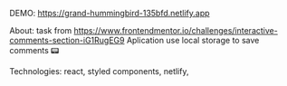 DEMO: https://grand-hummingbird-135bfd.netlify.app

About:
task from https://www.frontendmentor.io/challenges/interactive-comments-section-iG1RugEG9
Aplication use local storage to save comments 📟

Technologies: react, styled components, netlify, 
